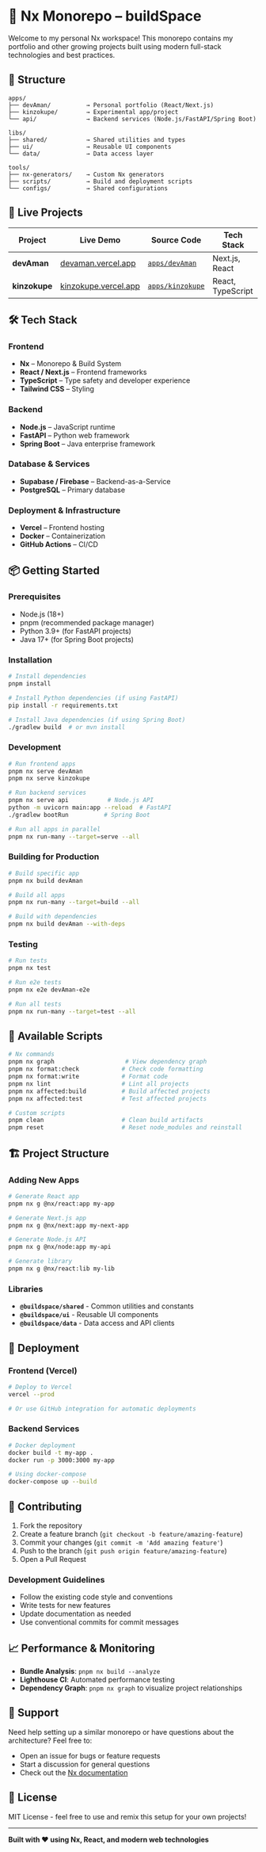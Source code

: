 # 🧠 Nx Monorepo – buildSpace

Welcome to my personal Nx workspace! This monorepo contains my portfolio and other growing projects built using modern full-stack technologies and best practices.

## 📁 Structure

```
apps/
├── devAman/          → Personal portfolio (React/Next.js)
├── kinzokupe/        → Experimental app/project
└── api/              → Backend services (Node.js/FastAPI/Spring Boot)

libs/
├── shared/           → Shared utilities and types
├── ui/               → Reusable UI components
└── data/             → Data access layer

tools/
├── nx-generators/    → Custom Nx generators
├── scripts/          → Build and deployment scripts
└── configs/          → Shared configurations
```

## 🚀 Live Projects

| Project       | Live Demo                                           | Source Code            | Tech Stack        |
|---------------|-----------------------------------------------------|------------------------|-------------------|
| **devAman**   | [devaman.vercel.app](https://devaman.vercel.app)   | [`apps/devAman`](apps/devAman)     | Next.js, React   |
| **kinzokupe** | [kinzokupe.vercel.app](https://kinzokupe.vercel.app) | [`apps/kinzokupe`](apps/kinzokupe) | React, TypeScript |

## 🛠️ Tech Stack

### Frontend
- **Nx** – Monorepo & Build System
- **React / Next.js** – Frontend frameworks
- **TypeScript** – Type safety and developer experience
- **Tailwind CSS** – Styling

### Backend
- **Node.js** – JavaScript runtime
- **FastAPI** – Python web framework
- **Spring Boot** – Java enterprise framework

### Database & Services
- **Supabase / Firebase** – Backend-as-a-Service
- **PostgreSQL** – Primary database

### Deployment & Infrastructure
- **Vercel** – Frontend hosting
- **Docker** – Containerization
- **GitHub Actions** – CI/CD

## 📦 Getting Started

### Prerequisites
- Node.js (18+)
- pnpm (recommended package manager)
- Python 3.9+ (for FastAPI projects)
- Java 17+ (for Spring Boot projects)

### Installation

```bash
# Install dependencies
pnpm install

# Install Python dependencies (if using FastAPI)
pip install -r requirements.txt

# Install Java dependencies (if using Spring Boot)
./gradlew build  # or mvn install
```

### Development

```bash
# Run frontend apps
pnpm nx serve devAman
pnpm nx serve kinzokupe

# Run backend services
pnpm nx serve api           # Node.js API
python -m uvicorn main:app --reload  # FastAPI
./gradlew bootRun          # Spring Boot

# Run all apps in parallel
pnpm nx run-many --target=serve --all
```

### Building for Production

```bash
# Build specific app
pnpm nx build devAman

# Build all apps
pnpm nx run-many --target=build --all

# Build with dependencies
pnpm nx build devAman --with-deps
```

### Testing

```bash
# Run tests
pnpm nx test

# Run e2e tests
pnpm nx e2e devAman-e2e

# Run all tests
pnpm nx run-many --target=test --all
```

## 🔧 Available Scripts

```bash
# Nx commands
pnpm nx graph                    # View dependency graph
pnpm nx format:check            # Check code formatting
pnpm nx format:write            # Format code
pnpm nx lint                    # Lint all projects
pnpm nx affected:build          # Build affected projects
pnpm nx affected:test           # Test affected projects

# Custom scripts
pnpm clean                      # Clean build artifacts
pnpm reset                      # Reset node_modules and reinstall
```

## 🏗️ Project Structure

### Adding New Apps

```bash
# Generate React app
pnpm nx g @nx/react:app my-app

# Generate Next.js app
pnpm nx g @nx/next:app my-next-app

# Generate Node.js API
pnpm nx g @nx/node:app my-api

# Generate library
pnpm nx g @nx/react:lib my-lib
```

### Libraries

- **`@buildspace/shared`** - Common utilities and constants
- **`@buildspace/ui`** - Reusable UI components
- **`@buildspace/data`** - Data access and API clients

## 🚀 Deployment

### Frontend (Vercel)
```bash
# Deploy to Vercel
vercel --prod

# Or use GitHub integration for automatic deployments
```

### Backend Services
```bash
# Docker deployment
docker build -t my-app .
docker run -p 3000:3000 my-app

# Using docker-compose
docker-compose up --build
```

## 🌱 Contributing

1. Fork the repository
2. Create a feature branch (`git checkout -b feature/amazing-feature`)
3. Commit your changes (`git commit -m 'Add amazing feature'`)
4. Push to the branch (`git push origin feature/amazing-feature`)
5. Open a Pull Request

### Development Guidelines

- Follow the existing code style and conventions
- Write tests for new features
- Update documentation as needed
- Use conventional commits for commit messages

## 📈 Performance & Monitoring

- **Bundle Analysis**: `pnpm nx build --analyze`
- **Lighthouse CI**: Automated performance testing
- **Dependency Graph**: `pnpm nx graph` to visualize project relationships

## 🤝 Support

Need help setting up a similar monorepo or have questions about the architecture? Feel free to:

- Open an issue for bugs or feature requests
- Start a discussion for general questions
- Check out the [Nx documentation](https://nx.dev)

## 📜 License

MIT License - feel free to use and remix this setup for your own projects!

---

**Built with ❤️ using Nx, React, and modern web technologies**